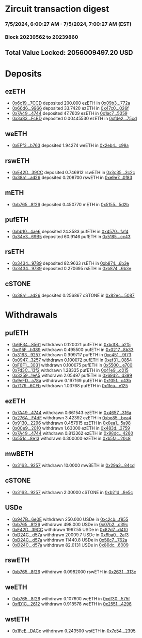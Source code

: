 # Zircuit transaction digest
### 7/5/2024, 6:00:27 AM - 7/5/2024, 7:00:27 AM (EST)
### Block 20239562 to 20239860

## Total Value Locked: 2056009497.20 USD

# Deposits
## ezETH
- [0x6c19...7CCD](https://etherscan.io/address/0x6c1916c4E440BA583311dc6C3195FD5Fb3c77CCD) deposited 200.000 ezETH in [0x09b3...772a](https://etherscan.io/tx/0x6c1916c4E440BA583311dc6C3195FD5Fb3c77CCD)
- [0x66d6...9966](https://etherscan.io/address/0x66d6dd2831708b4D3e8b332755Df9F5A13bb9966) deposited 33.7420 ezETH in [0x47c0...026f](https://etherscan.io/tx/0x66d6dd2831708b4D3e8b332755Df9F5A13bb9966)
- [0x7A49...4744](https://etherscan.io/address/0x7A493Be5c2ce014cD049Bf178a1ac0Db1B434744) deposited 47.7609 ezETH in [0x1ac7...5359](https://etherscan.io/tx/0x7A493Be5c2ce014cD049Bf178a1ac0Db1B434744)
- [0x3a83...FcBD](https://etherscan.io/address/0x3a837924772D28F583E078d1A0C31BCE7666FcBD) deposited 0.00445530 ezETH in [0xf4e2...75cd](https://etherscan.io/tx/0x3a837924772D28F583E078d1A0C31BCE7666FcBD)
## weETH
- [0xEFf3...b763](https://etherscan.io/address/0xEFf379F3C135b281364fc2fa9F145D77B7f9b763) deposited 1.94274 weETH in [0x2eb4...c99a](https://etherscan.io/tx/0xEFf379F3C135b281364fc2fa9F145D77B7f9b763)
## rswETH
- [0xE42D...39CC](https://etherscan.io/address/0xE42D15539D9f0a5aDAB3869369992439ccDE39CC) deposited 0.746912 rswETH in [0x3c35...3c2c](https://etherscan.io/tx/0xE42D15539D9f0a5aDAB3869369992439ccDE39CC)
- [0x38a1...ad26](https://etherscan.io/address/0x38a1868532aF93d272e310CDaedC419bD046ad26) deposited 0.208700 rswETH in [0xe9e7...0f83](https://etherscan.io/tx/0x38a1868532aF93d272e310CDaedC419bD046ad26)
## mETH
- [0xb765...8f26](https://etherscan.io/address/0xb765078c5BD5DD765fcec4F76a645E1FcF138f26) deposited 0.450770 mETH in [0x5155...5d2b](https://etherscan.io/tx/0xb765078c5BD5DD765fcec4F76a645E1FcF138f26)
## pufETH
- [0xbb10...4ae6](https://etherscan.io/address/0xbb10a4CFBaD91566b48944eBbf7292A55b484ae6) deposited 24.3583 pufETH in [0x4570...faf4](https://etherscan.io/tx/0xbb10a4CFBaD91566b48944eBbf7292A55b484ae6)
- [0x34e3...69B5](https://etherscan.io/address/0x34e31ddB2e1a2e06d8D75F5ea109CE001fc969B5) deposited 60.9146 pufETH in [0x5185...cc43](https://etherscan.io/tx/0x34e31ddB2e1a2e06d8D75F5ea109CE001fc969B5)
## rsETH
- [0x3434...9789](https://etherscan.io/address/0x34349c5569e7B846c3558961552D2202760A9789) deposited 82.9633 rsETH in [0xb874...6b3e](https://etherscan.io/tx/0x34349c5569e7B846c3558961552D2202760A9789)
- [0x3434...9789](https://etherscan.io/address/0x34349c5569e7B846c3558961552D2202760A9789) deposited 0.270695 rsETH in [0xb874...6b3e](https://etherscan.io/tx/0x34349c5569e7B846c3558961552D2202760A9789)
## cSTONE
- [0x38a1...ad26](https://etherscan.io/address/0x38a1868532aF93d272e310CDaedC419bD046ad26) deposited 0.256867 cSTONE in [0x82ec...5087](https://etherscan.io/tx/0x38a1868532aF93d272e310CDaedC419bD046ad26)
# Withdrawals
## pufETH
- [0x6F34...8561](https://etherscan.io/address/0x6F34ce7d13281a881215c64D8d6e874927Cd8561) withdrawn 0.120021 pufETH in [0xbdf8...a2f5](https://etherscan.io/tx/0x6F34ce7d13281a881215c64D8d6e874927Cd8561)
- [0xd15F...b389](https://etherscan.io/address/0xd15F81584BA5056381a56b4d4154Ce4811C0b389) withdrawn 0.495500 pufETH in [0x0217...8b33](https://etherscan.io/tx/0xd15F81584BA5056381a56b4d4154Ce4811C0b389)
- [0x3163...9257](https://etherscan.io/address/0x31638525eEFC58e7D50CA5986056ac9557C09257) withdrawn 0.999717 pufETH in [0xc451...9f73](https://etherscan.io/tx/0x31638525eEFC58e7D50CA5986056ac9557C09257)
- [0x0947...3257](https://etherscan.io/address/0x0947206D61F0d2554a6AAa18B14Ce46569423257) withdrawn 0.100072 pufETH in [0xef31...0854](https://etherscan.io/tx/0x0947206D61F0d2554a6AAa18B14Ce46569423257)
- [0xF6F1...3031](https://etherscan.io/address/0xF6F168723bc7244Caa7116D707eBc649eA8D3031) withdrawn 0.100075 pufETH in [0x5500...e700](https://etherscan.io/tx/0xF6F168723bc7244Caa7116D707eBc649eA8D3031)
- [0x7d3C...13f2](https://etherscan.io/address/0x7d3C2DC0c69f9860284F77ad5f8c38F4b4DC13f2) withdrawn 1.28335 pufETH in [0x41e9...c015](https://etherscan.io/tx/0x7d3C2DC0c69f9860284F77ad5f8c38F4b4DC13f2)
- [0x3259...1eA5](https://etherscan.io/address/0x3259Bf3b58f2375672222201DA90E2af673f1eA5) withdrawn 2.05497 pufETH in [0x69d2...d399](https://etherscan.io/tx/0x3259Bf3b58f2375672222201DA90E2af673f1eA5)
- [0x9eFD...a78a](https://etherscan.io/address/0x9eFD131555831260a9de114f8D126Fe21c82a78a) withdrawn 0.197169 pufETH in [0x105f...c43b](https://etherscan.io/tx/0x9eFD131555831260a9de114f8D126Fe21c82a78a)
- [0x7179...6CFb](https://etherscan.io/address/0x71790b0494D6aae9E2A6c88A0F4da8835e656CFb) withdrawn 1.03768 pufETH in [0x1fea...e125](https://etherscan.io/tx/0x71790b0494D6aae9E2A6c88A0F4da8835e656CFb)
## ezETH
- [0x7A49...4744](https://etherscan.io/address/0x7A493Be5c2ce014cD049Bf178a1ac0Db1B434744) withdrawn 0.661543 ezETH in [0x4657...316a](https://etherscan.io/tx/0x7A493Be5c2ce014cD049Bf178a1ac0Db1B434744)
- [0x276A...F4dF](https://etherscan.io/address/0x276A79Df5A0d05A29796aCEb99e385A78925F4dF) withdrawn 3.42392 ezETH in [0xbe85...bea4](https://etherscan.io/tx/0x276A79Df5A0d05A29796aCEb99e385A78925F4dF)
- [0x9130...2296](https://etherscan.io/address/0x9130110FD97CDc1Fc282bc64902B219534C02296) withdrawn 0.457915 ezETH in [0x0ea1...5a98](https://etherscan.io/tx/0x9130110FD97CDc1Fc282bc64902B219534C02296)
- [0x00e9...2010](https://etherscan.io/address/0x00e9A7963E27837efFDe4a3ba139a7b8965b2010) withdrawn 1.63000 ezETH in [0x483d...3759](https://etherscan.io/tx/0x00e9A7963E27837efFDe4a3ba139a7b8965b2010)
- [0x7A49...4744](https://etherscan.io/address/0x7A493Be5c2ce014cD049Bf178a1ac0Db1B434744) withdrawn 0.813362 ezETH in [0x98dc...4260](https://etherscan.io/tx/0x7A493Be5c2ce014cD049Bf178a1ac0Db1B434744)
- [0x551c...8e13](https://etherscan.io/address/0x551cE78C970baED2e89240d83b0fe4fe46838e13) withdrawn 0.300000 ezETH in [0xb5fa...20c8](https://etherscan.io/tx/0x551cE78C970baED2e89240d83b0fe4fe46838e13)
## mwBETH
- [0x3163...9257](https://etherscan.io/address/0x31638525eEFC58e7D50CA5986056ac9557C09257) withdrawn 10.0000 mwBETH in [0x29a3...84cd](https://etherscan.io/tx/0x31638525eEFC58e7D50CA5986056ac9557C09257)
## cSTONE
- [0x3163...9257](https://etherscan.io/address/0x31638525eEFC58e7D50CA5986056ac9557C09257) withdrawn 2.00000 cSTONE in [0xb21d...8e5c](https://etherscan.io/tx/0x31638525eEFC58e7D50CA5986056ac9557C09257)
## USDe
- [0x947B...6e0E](https://etherscan.io/address/0x947B545B2aBf42374bbA5b6f2Ca0249e987d6e0E) withdrawn 250.000 USDe in [0xc2cb...f855](https://etherscan.io/tx/0x947B545B2aBf42374bbA5b6f2Ca0249e987d6e0E)
- [0xb765...8f26](https://etherscan.io/address/0xb765078c5BD5DD765fcec4F76a645E1FcF138f26) withdrawn 498.000 USDe in [0x07b2...c39c](https://etherscan.io/tx/0xb765078c5BD5DD765fcec4F76a645E1FcF138f26)
- [0xE42D...39CC](https://etherscan.io/address/0xE42D15539D9f0a5aDAB3869369992439ccDE39CC) withdrawn 1997.55 USDe in [0x82d7...d410](https://etherscan.io/tx/0xE42D15539D9f0a5aDAB3869369992439ccDE39CC)
- [0xD24C...d57a](https://etherscan.io/address/0xD24Cfe2d0fa81369ca6291c28ac5426e16B6d57a) withdrawn 20009.7 USDe in [0x6ba0...2af3](https://etherscan.io/tx/0xD24Cfe2d0fa81369ca6291c28ac5426e16B6d57a)
- [0xD24C...d57a](https://etherscan.io/address/0xD24Cfe2d0fa81369ca6291c28ac5426e16B6d57a) withdrawn 11440.8 USDe in [0x56c7...762a](https://etherscan.io/tx/0xD24Cfe2d0fa81369ca6291c28ac5426e16B6d57a)
- [0xD24C...d57a](https://etherscan.io/address/0xD24Cfe2d0fa81369ca6291c28ac5426e16B6d57a) withdrawn 82.0131 USDe in [0x80dc...6009](https://etherscan.io/tx/0xD24Cfe2d0fa81369ca6291c28ac5426e16B6d57a)
## rswETH
- [0xb765...8f26](https://etherscan.io/address/0xb765078c5BD5DD765fcec4F76a645E1FcF138f26) withdrawn 0.0982000 rswETH in [0x2631...313c](https://etherscan.io/tx/0xb765078c5BD5DD765fcec4F76a645E1FcF138f26)
## weETH
- [0xb765...8f26](https://etherscan.io/address/0xb765078c5BD5DD765fcec4F76a645E1FcF138f26) withdrawn 0.107600 weETH in [0xdf30...575f](https://etherscan.io/tx/0xb765078c5BD5DD765fcec4F76a645E1FcF138f26)
- [0xfD1C...2612](https://etherscan.io/address/0xfD1C53236851A9E3E5b337e7f0b7768C39012612) withdrawn 0.918578 weETH in [0x2551...4296](https://etherscan.io/tx/0xfD1C53236851A9E3E5b337e7f0b7768C39012612)
## wstETH
- [0x1FcE...DACc](https://etherscan.io/address/0x1FcE885C5FC5779F550066Da6d77B4a9dd3BDACc) withdrawn 0.243500 wstETH in [0x7e54...2395](https://etherscan.io/tx/0x1FcE885C5FC5779F550066Da6d77B4a9dd3BDACc)
